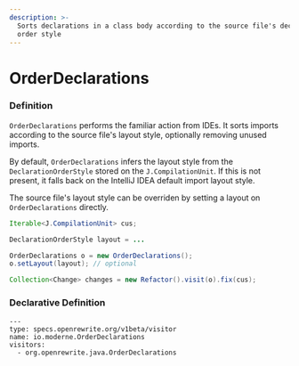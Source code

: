 ```yaml
---
description: >-
  Sorts declarations in a class body according to the source file's declaration
  order style
---
```


# OrderDeclarations

### Definition

`OrderDeclarations` performs the familiar action from IDEs. It sorts imports according to the source file's layout style, optionally removing unused imports.

By default, `OrderDeclarations` infers the layout style from the `DeclarationOrderStyle` stored on the `J.CompilationUnit`. If this is not present, it falls back on the IntelliJ IDEA default import layout style.

The source file's layout style can be overriden by setting a layout on `OrderDeclarations` directly.

```java
Iterable<J.CompilationUnit> cus;

DeclarationOrderStyle layout = ...

OrderDeclarations o = new OrderDeclarations();
o.setLayout(layout); // optional

Collection<Change> changes = new Refactor().visit(o).fix(cus);
```

### Declarative Definition

```text
---
type: specs.openrewrite.org/v1beta/visitor
name: io.moderne.OrderDeclarations
visitors:
  - org.openrewrite.java.OrderDeclarations 
```

